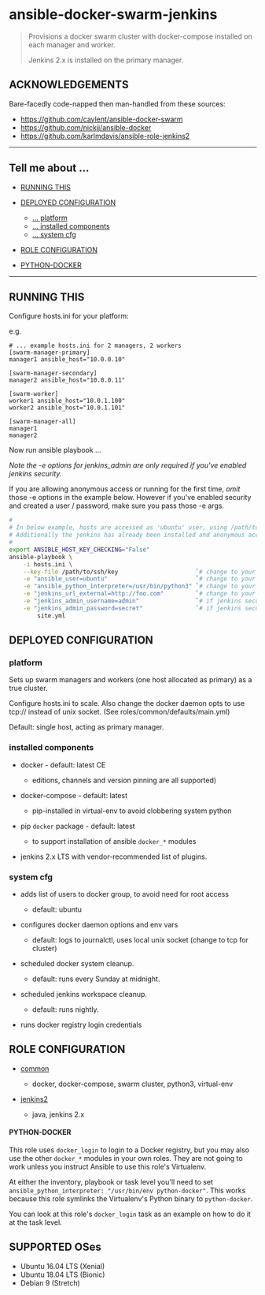 # ansible-docker-swarm-jenkins

>
> Provisions a docker swarm cluster with docker-compose
> installed on each manager and worker.
>
> Jenkins 2.x is installed on the primary manager.
>

## ACKNOWLEDGEMENTS

Bare-facedly code-napped then man-handled from these sources:

* https://github.com/caylent/ansible-docker-swarm
* https://github.com/nickjj/ansible-docker
* https://github.com/karlmdavis/ansible-role-jenkins2

---

## Tell me about ...

* [RUNNING THIS](#running-this)

* [DEPLOYED CONFIGURATION](#deployed-configuration)
    * [... platform](#platform)
    * [... installed components](#installed-components)
    * [... system cfg](#system-cfg)

* [ROLE CONFIGURATION](#role-configuration)

* [PYTHON-DOCKER](#python-docker)

---

## RUNNING THIS

Configure hosts.ini for your platform:

e.g.

```dosini
# ... example hosts.ini for 2 managers, 2 workers
[swarm-manager-primary]
manager1 ansible_host="10.0.0.10"

[swarm-manager-secondary]
manager2 ansible_host="10.0.0.11"

[swarm-worker]
worker1 ansible_host="10.0.1.100"
worker2 ansible_host="10.0.1.101"

[swarm-manager-all]
manager1
manager2
```

Now run ansible playbook ...

*Note the -e options for jenkins_admin are only required if you've enabled jenkins security.*

If you are allowing anonymous access or running for the first time, *omit* those -e options
in the example below. However if you've enabled security and created a user / password,
make sure you pass those -e args.

```bash
#
# In below example, hosts are accessed as 'ubuntu' user, using /path/to/ssh/key file.
# Additionally the jenkins has already been installed and anonymous access disabled.
#
export ANSIBLE_HOST_KEY_CHECKING="False"
ansible-playbook \
    -i hosts.ini \
    --key-file /path/to/ssh/key                      `# change to your key` \
    -e "ansible_user=ubuntu"                         `# change to your remote user` \
    -e "ansible_python_interpreter=/usr/bin/python3" `# change to your desired python` \
    -e "jenkins_url_external=http://foo.com"         `# change to your PUBLIC ip or dns` \
    -e "jenkins_admin_username=admin"                `# if jenkins security enabled, provide user` \
    -e "jenkins_admin_password=secret"               `# if jenkins security enabled, provide pass` \
        site.yml
```

## DEPLOYED CONFIGURATION

### platform

Sets up swarm managers and workers (one host allocated as primary) as
a true cluster.

Configure hosts.ini to scale. Also change the docker daemon opts
to use tcp:// instead of unix socket. (See roles/common/defaults/main.yml)

Default: single host, acting as primary manager.

### installed components

* docker - default: latest CE
    * editions, channels and version pinning are all supported)

* docker-compose - default: latest
    * pip-installed in virtual-env to avoid clobbering system python

* pip `docker` package - default: latest
    * to support installation of ansible `docker_*` modules

* jenkins 2.x LTS with vendor-recommended list of plugins.

### system cfg

* adds list of users to docker group, to avoid need for root access
    * default: ubuntu

* configures docker daemon options and env vars
    * default: logs to journalctl, uses local unix socket (change to tcp for cluster)

* scheduled docker system cleanup.
    * default: runs every Sunday at midnight.

* scheduled jenkins workspace cleanup.
    * default: runs nightly.

* runs docker registry login credentials

## ROLE CONFIGURATION

* [common](roles/common/README.md)
    - docker, docker-compose, swarm cluster, python3, virtual-env

* [jenkins2](roles/jenkins2/README.md)
    - java, jenkins 2.x

#### PYTHON-DOCKER

This role uses `docker_login` to login to a Docker registry, but you may also
use the other `docker_*` modules in your own roles. They are not going to work
unless you instruct Ansible to use this role's Virtualenv.

At either the inventory, playbook or task level you'll need to set
`ansible_python_interpreter: "/usr/bin/env python-docker"`. This works because
this role symlinks the Virtualenv's Python binary to `python-docker`.

You can look at this role's `docker_login` task as an example on how to do it
at the task level.

## SUPPORTED OSes

- Ubuntu 16.04 LTS (Xenial)
- Ubuntu 18.04 LTS (Bionic)
- Debian 9 (Stretch)

